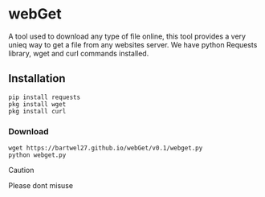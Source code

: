 # webGet
A tool used to download any type of file online, this tool provides a very unieq way to get a file from any websites server. We have python Requests library, wget and curl commands installed.

## Installation
```
pip install requests
pkg install wget
pkg install curl
```
### Download
```
wget https://bartwel27.github.io/webGet/v0.1/webget.py
python webget.py
```
>[!CAUTION]
>Please dont misuse
